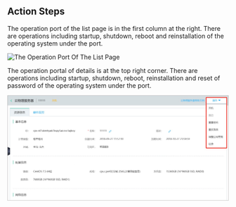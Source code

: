 ## Action Steps

The operation port of the list page is in the first column at the right. There are operations including startup, shutdown, reboot and reinstallation of the operating system under the port.

![The Operation Port Of The List Page](https://github.com/jdcloudcom/cn/blob/edit/image/Hyper-Converged-IDC/Cloud-Physical-Server/CPS007.png)

The operation portal of details is at the top right corner. There are operations including startup, shutdown, reboot, reinstallation and reset of password of the operating system under the port.

![The Operation Portal Of Details](https://github.com/jdcloudcom/cn/blob/edit/image/Hyper-Converged-IDC/Cloud-Physical-Server/CPS008.png)
